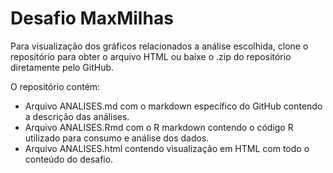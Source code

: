 # Desafio MaxMilhas

Para visualização dos gráficos relacionados a análise escolhida, clone o repositório para obter o arquivo HTML
ou baixe o .zip do repositório diretamente pelo GitHub.

O repositório contém:
* Arquivo ANALISES.md com o markdown específico do GitHub contendo a descrição das análises.
* Arquivo ANALISES.Rmd com o R markdown contendo o código R utilizado para consumo e análise dos dados.
* Arquivo ANALISES.html contendo visualização em HTML com todo o conteúdo do desafio.

